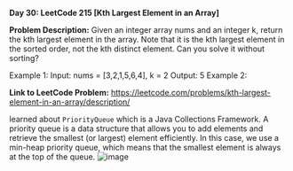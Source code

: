 **Day 30: LeetCode 215 [Kth Largest Element in an Array]**

**Problem Description:**
Given an integer array nums and an integer k, return the kth largest element in the array.
Note that it is the kth largest element in the sorted order, not the kth distinct element.
Can you solve it without sorting?

Example 1:
Input: nums = [3,2,1,5,6,4], k = 2
Output: 5
Example 2:

**Link to LeetCode Problem:**
https://leetcode.com/problems/kth-largest-element-in-an-array/description/

learned about `PriorityQueue` which is a Java Collections Framework. 
A priority queue is a data structure that allows you to add elements and retrieve the smallest (or largest) element efficiently. In this case, we use a min-heap priority queue, which means that the smallest element is always at the top of the queue.
![image](https://github.com/404reese/100DaysOfJava/assets/135740066/6a20684a-f186-4178-a8dd-f83d658588cc)
